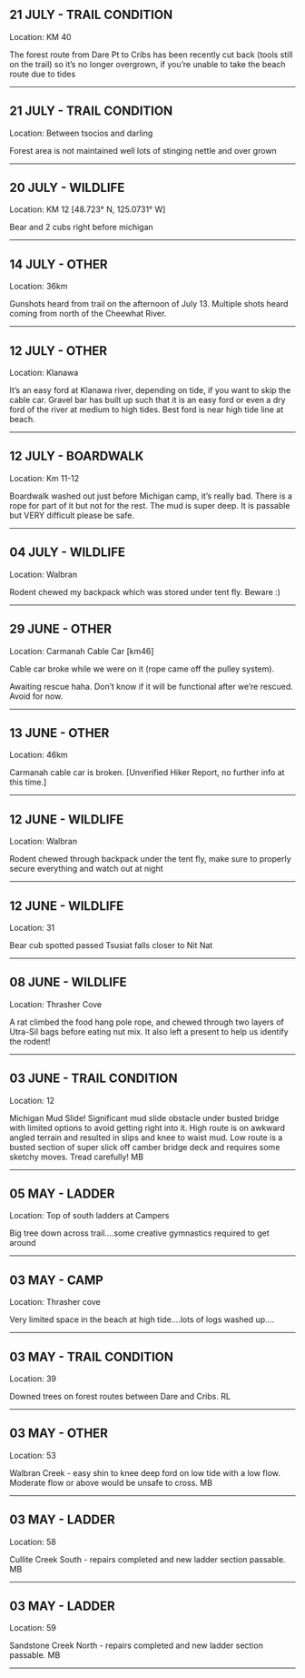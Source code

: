 ## 21 JULY - TRAIL CONDITION
Location: KM 40

The forest route from Dare Pt to Cribs has been recently cut back (tools still on the trail) so it’s no longer overgrown, if you’re unable to take the beach route due to tides 

---

## 21 JULY - TRAIL CONDITION
Location: Between tsocios and darling

Forest area is not maintained well lots of stinging nettle and over grown

---

## 20 JULY - WILDLIFE
Location: KM 12 [48.723° N, 125.0731° W]

Bear and 2 cubs right before michigan

---

## 14 JULY - OTHER
Location: 36km

Gunshots heard from trail on the afternoon of July 13. Multiple shots heard coming from north of the Cheewhat River.

---

## 12 JULY - OTHER
Location: Klanawa

It’s an easy ford at Klanawa river, depending on tide, if you want to skip the cable car. Gravel bar has built up such that it is an easy ford or even a dry ford of the river at medium to high tides.  Best ford is near high tide line at beach.

---

## 12 JULY - BOARDWALK
Location: Km 11-12

Boardwalk washed out just before Michigan camp, it’s really bad.  There is a rope for part of it but not for the rest. The mud is super deep.  It is passable but VERY difficult please be safe. 

---

## 04 JULY - WILDLIFE
Location: Walbran

Rodent chewed my backpack which was stored under tent fly. Beware :)

---

## 29 JUNE - OTHER
Location: Carmanah Cable Car [km46]

Cable car broke while we were on it (rope came off the pulley system). 

Awaiting rescue haha. Don’t know if it will be functional after we’re rescued. Avoid for now. 

---

## 13 JUNE - OTHER
Location: 46km

Carmanah cable car is broken. [Unverified Hiker Report, no further info at this time.]

---

## 12 JUNE - WILDLIFE
Location: Walbran

Rodent chewed through backpack under the tent fly, make sure to properly secure everything and watch out at night

---

## 12 JUNE - WILDLIFE
Location: 31

Bear cub spotted passed Tsusiat falls closer to Nit Nat

---

## 08 JUNE - WILDLIFE
Location: Thrasher Cove

A rat climbed the food hang pole rope, and chewed through two layers of Utra-Sil bags before eating nut mix. It also left a present to help us identify the rodent! 

---

## 03 JUNE - TRAIL CONDITION
Location: 12

Michigan Mud Slide! Significant mud slide obstacle under busted bridge with limited options to avoid getting right into it. High route is on awkward angled terrain and resulted in slips and knee to waist mud. Low route is a busted section of super slick off camber bridge deck and requires some sketchy moves. Tread carefully! MB

---

## 05 MAY - LADDER
Location: Top of south ladders at Campers

Big tree down across trail….some creative gymnastics required to get around

---

## 03 MAY - CAMP
Location: Thrasher cove

Very limited space in the beach at high tide….lots of logs washed up….

---

## 03 MAY - TRAIL CONDITION
Location: 39

Downed trees on forest routes between Dare and Cribs. RL

---

## 03 MAY - OTHER
Location: 53

Walbran Creek - easy shin to knee deep ford on low tide with a low flow. Moderate flow or above would be unsafe to cross. MB

---

## 03 MAY - LADDER
Location: 58

Cullite Creek South - repairs completed and new ladder section passable. MB

---

## 03 MAY - LADDER
Location: 59

Sandstone Creek North - repairs completed and new ladder section passable. MB 

---

